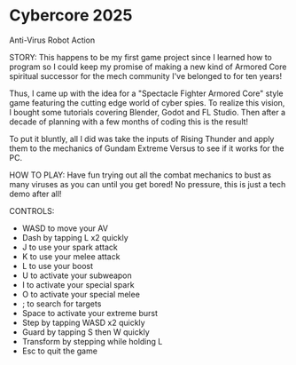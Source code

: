 # Cybercore 2025
Anti-Virus Robot Action

STORY:
This happens to be my first game project since I learned how to program so I could keep my promise of making a new kind of Armored Core spiritual successor for the mech community I've belonged to for ten years!

Thus, I came up with the idea for a "Spectacle Fighter Armored Core" style game featuring the cutting edge world of cyber spies. To realize this vision, I bought some tutorials covering Blender, Godot and FL Studio. Then after a decade of planning with a few months of coding this is the result!

To put it bluntly, all I did was take the inputs of Rising Thunder and apply them to the mechanics of Gundam Extreme Versus to see if it works for the PC. 

HOW TO PLAY:
Have fun trying out all the combat mechanics to bust as many viruses as you can until you get bored! No pressure, this is just a tech demo after all!

CONTROLS:
- WASD to move your AV
- Dash by tapping L x2 quickly
- J to use your spark attack
- K to use your melee attack
- L to use your boost
- U to activate your subweapon
- I to activate your special spark
- O to activate your special melee
- ; to search for targets
- Space to activate your extreme burst
- Step by tapping WASD x2 quickly
- Guard by tapping S then W quickly
- Transform by stepping while holding L
- Esc to quit the game

